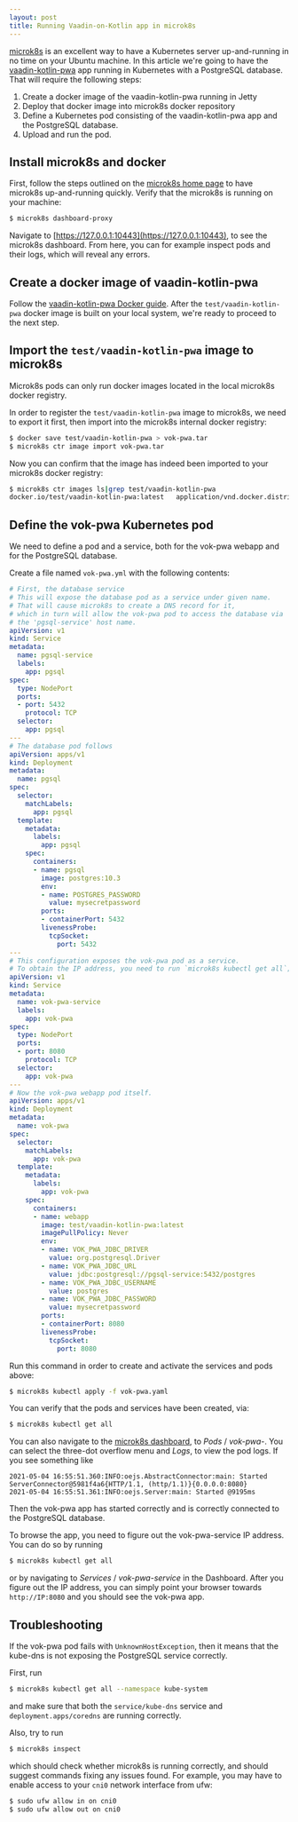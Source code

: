```yaml
---
layout: post
title: Running Vaadin-on-Kotlin app in microk8s
---
```


[microk8s](https://microk8s.io/) is an excellent way to have a Kubernetes server
up-and-running in no time on your Ubuntu machine. In this article
we're going to have the [vaadin-kotlin-pwa](https://github.com/mvysny/vaadin-kotlin-pwa)
app running in Kubernetes with a PostgreSQL database. That will require the following
steps:

1. Create a docker image of the vaadin-kotlin-pwa running in Jetty
2. Deploy that docker image into microk8s docker repository
3. Define a Kubernetes pod consisting of the vaadin-kotlin-pwa app and the PostgreSQL database.
4. Upload and run the pod.

## Install microk8s and docker

First, follow the steps outlined on the [microk8s home page](https://microk8s.io/)
to have microk8s up-and-running quickly. Verify that the microk8s is running on your
machine:

```bash
$ microk8s dashboard-proxy
```

Navigate to [https://127.0.0.1:10443](https://127.0.0.1:10443), to see the microk8s dashboard.
From here, you can for example inspect pods and their logs, which will reveal any errors.

## Create a docker image of vaadin-kotlin-pwa

Follow the [vaadin-kotlin-pwa Docker guide](https://github.com/mvysny/vaadin-kotlin-pwa#docker).
After the `test/vaadin-kotlin-pwa` docker image is built on your local system, we're
ready to proceed to the next step.

## Import the `test/vaadin-kotlin-pwa` image to microk8s

Microk8s pods can only run docker images located in the local microk8s docker registry.

In order to register the `test/vaadin-kotlin-pwa` image to microk8s, we need
to export it first, then import into the microk8s internal docker registry:

```bash
$ docker save test/vaadin-kotlin-pwa > vok-pwa.tar
$ microk8s ctr image import vok-pwa.tar
```

Now you can confirm that the image has indeed been imported to your microk8s docker
registry:

```bash
$ microk8s ctr images ls|grep test/vaadin-kotlin-pwa
docker.io/test/vaadin-kotlin-pwa:latest   application/vnd.docker.distribution.manifest.v2+json      sha256:b4f81c1e1ced941931b2cc1d3ffed26c2581cff11782475a4b9c9cbcdaaa794d 335.8 MiB linux/amd64                                                 io.cri-containerd.image=managed
```

## Define the vok-pwa Kubernetes pod

We need to define a pod and a service, both for the vok-pwa webapp and for the PostgreSQL
database.

Create a file named `vok-pwa.yml` with the following contents:

```yaml
# First, the database service
# This will expose the database pod as a service under given name.
# That will cause microk8s to create a DNS record for it,
# which in turn will allow the vok-pwa pod to access the database via
# the 'pgsql-service' host name.
apiVersion: v1
kind: Service
metadata:
  name: pgsql-service
  labels:
    app: pgsql
spec:
  type: NodePort
  ports:
  - port: 5432
    protocol: TCP
  selector:
    app: pgsql
---
# The database pod follows
apiVersion: apps/v1
kind: Deployment
metadata:
  name: pgsql
spec:
  selector:
    matchLabels:
      app: pgsql
  template:
    metadata:
      labels:
        app: pgsql
    spec:
      containers:
      - name: pgsql
        image: postgres:10.3
        env:
        - name: POSTGRES_PASSWORD
          value: mysecretpassword
        ports:
        - containerPort: 5432
        livenessProbe:
          tcpSocket:
            port: 5432
---
# This configuration exposes the vok-pwa pod as a service.
# To obtain the IP address, you need to run `microk8s kubectl get all`; then just navigate to http://IP:8080
apiVersion: v1
kind: Service
metadata:
  name: vok-pwa-service
  labels:
    app: vok-pwa
spec:
  type: NodePort
  ports:
  - port: 8080
    protocol: TCP
  selector:
    app: vok-pwa
---
# Now the vok-pwa webapp pod itself.
apiVersion: apps/v1
kind: Deployment
metadata:
  name: vok-pwa
spec:
  selector:
    matchLabels:
      app: vok-pwa
  template:
    metadata:
      labels:
        app: vok-pwa
    spec:
      containers:
      - name: webapp
        image: test/vaadin-kotlin-pwa:latest
        imagePullPolicy: Never
        env:
        - name: VOK_PWA_JDBC_DRIVER
          value: org.postgresql.Driver
        - name: VOK_PWA_JDBC_URL
          value: jdbc:postgresql://pgsql-service:5432/postgres
        - name: VOK_PWA_JDBC_USERNAME
          value: postgres
        - name: VOK_PWA_JDBC_PASSWORD
          value: mysecretpassword
        ports:
        - containerPort: 8080
        livenessProbe:
          tcpSocket:
            port: 8080
```

Run this command in order to create and activate the services and pods above:
```bash
$ microk8s kubectl apply -f vok-pwa.yaml
```

You can verify that the pods and services have been created, via:
```bash
$ microk8s kubectl get all
```

You can also navigate to the [microk8s dashboard](https://127.0.0.1:10443),
to *Pods* / *vok-pwa-*. You can select the three-dot overflow menu and *Logs*,
to view the pod logs. If you see something like

```
2021-05-04 16:55:51.360:INFO:oejs.AbstractConnector:main: Started ServerConnector@5981f4a6{HTTP/1.1, (http/1.1)}{0.0.0.0:8080}
2021-05-04 16:55:51.361:INFO:oejs.Server:main: Started @9195ms
```

Then the vok-pwa app has started correctly and is correctly connected to the PostgreSQL database.

To browse the app, you need to figure out the vok-pwa-service IP address. You can do so
by running
```bash
$ microk8s kubectl get all
```

or by navigating to *Services* / *vok-pwa-service* in the Dashboard. After you
figure out the IP address, you can simply point your browser towards
`http://IP:8080` and you should see the vok-pwa app.

## Troubleshooting

If the vok-pwa pod fails with `UnknownHostException`, then it means that the kube-dns
is not exposing the PostgreSQL service correctly.

First, run

```bash
$ microk8s kubectl get all --namespace kube-system
```

and make sure that both the `service/kube-dns` service and `deployment.apps/coredns` are running correctly.

Also, try to run
```bash
$ microk8s inspect
```

which should check whether microk8s is running correctly, and should suggest commands
fixing any issues found. For example, you may have to enable access to your `cni0` network interface
from ufw:

```bash
$ sudo ufw allow in on cni0
$ sudo ufw allow out on cni0
```
